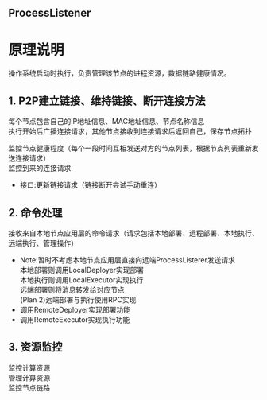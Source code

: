## ProcessListener

# 原理说明
操作系统启动时执行，负责管理该节点的进程资源，数据链路健康情况。
## 1. P2P建立链接、维持链接、断开连接方法
  每个节点包含自己的IP地址信息、MAC地址信息、节点名称信息  
  执行开始后广播连接请求，其他节点接收到连接请求后返回自己，保存节点拓扑  
  
  监控节点健康程度（每个一段时间互相发送对方的节点列表，根据节点列表重新发送连接请求）  
  监控到来的连接请求  
  
* 接口:更新链接请求（链接断开尝试手动重连）  
## 2. 命令处理
  接收来自本地节点应用层的命令请求（请求包括本地部署、远程部署、本地执行、远端执行、管理操作）  
  * Note:暂时不考虑本地节点应用层直接向远端ProcessListerer发送请求  
  本地部署则调用LocalDeployer实现部署  
  本地执行则调用LocalExecutor实现执行  
  远端部署则将消息转发给对应节点  
  (Plan 2)远端部署与执行使用RPC实现
  * 调用RemoteDeployer实现部署功能
  * 调用RemoteExecutor实现执行功能
## 3. 资源监控
  监控计算资源  
  管理计算资源  
  监控节点链路  
